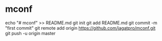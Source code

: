 # mconf
echo "# mconf" >> README.md
git init
git add README.md
git commit -m "first commit"
git remote add origin https://github.com/jagatpro/mconf.git
git push -u origin master
